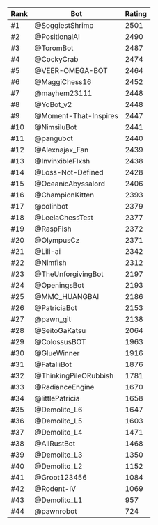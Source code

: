Rank|Bot|Rating
---|---|---
#1|@SoggiestShrimp|2501
#2|@PositionalAI|2490
#3|@ToromBot|2487
#4|@CockyCrab|2474
#5|@VEER-OMEGA-BOT|2464
#6|@MaggiChess16|2452
#7|@mayhem23111|2448
#8|@YoBot_v2|2448
#9|@Moment-That-Inspires|2447
#10|@NimsiluBot|2441
#11|@pangubot|2440
#12|@Alexnajax_Fan|2439
#13|@InvinxibleFlxsh|2438
#14|@Loss-Not-Defined|2428
#15|@OceanicAbyssalord|2406
#16|@ChampionKitten|2393
#17|@colinbot|2379
#18|@LeelaChessTest|2377
#19|@RaspFish|2372
#20|@OlympusCz|2371
#21|@Lili-ai|2342
#22|@Nimfish|2312
#23|@TheUnforgivingBot|2197
#24|@OpeningsBot|2193
#25|@MMC_HUANGBAI|2186
#26|@PatriciaBot|2153
#27|@pawn_git|2138
#28|@SeitoGaKatsu|2064
#29|@ColossusBOT|1963
#30|@GlueWinner|1916
#31|@FataliiBot|1876
#32|@ThinkingPileORubbish|1781
#33|@RadianceEngine|1670
#34|@littlePatricia|1658
#35|@Demolito_L6|1647
#36|@Demolito_L5|1603
#37|@Demolito_L4|1471
#38|@AllRustBot|1468
#39|@Demolito_L3|1350
#40|@Demolito_L2|1152
#41|@Groot123456|1084
#42|@Rodent-IV|1069
#43|@Demolito_L1|957
#44|@pawnrobot|724
